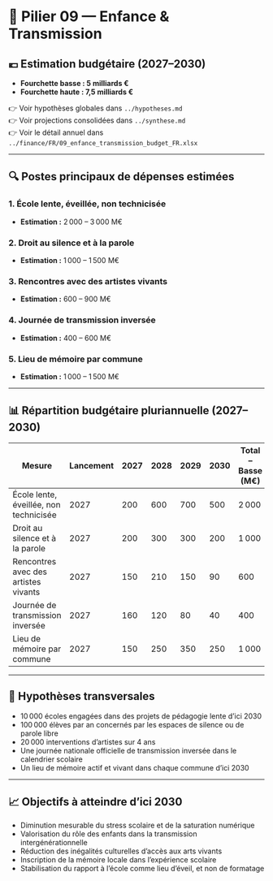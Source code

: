 # 🧮 Pilier 09 — Enfance & Transmission

## 💶 Estimation budgétaire (2027–2030)

- **Fourchette basse : 5 milliards €**
- **Fourchette haute : 7,5 milliards €**

👉 Voir hypothèses globales dans `../hypotheses.md`  
👉 Voir projections consolidées dans `../synthese.md`  
👉 Voir le détail annuel dans `../finance/FR/09_enfance_transmission_budget_FR.xlsx`

---

## 🔍 Postes principaux de dépenses estimées

### 1. École lente, éveillée, non technicisée
- **Estimation :** 2 000 – 3 000 M€

### 2. Droit au silence et à la parole
- **Estimation :** 1 000 – 1 500 M€

### 3. Rencontres avec des artistes vivants
- **Estimation :** 600 – 900 M€

### 4. Journée de transmission inversée
- **Estimation :** 400 – 600 M€

### 5. Lieu de mémoire par commune
- **Estimation :** 1 000 – 1 500 M€

---

## 📊 Répartition budgétaire pluriannuelle (2027–2030)

| Mesure                                 | Lancement | 2027 | 2028 | 2029 | 2030 | Total – Basse (M€) | Haute (M€) |
|----------------------------------------|-----------|------|------|------|------|---------------------|------------|
| École lente, éveillée, non technicisée | 2027      | 200  | 600  | 700  | 500  | 2 000               | 3 000      |
| Droit au silence et à la parole        | 2027      | 200  | 300  | 300  | 200  | 1 000               | 1 500      |
| Rencontres avec des artistes vivants   | 2027      | 150  | 210  | 150  | 90   | 600                 | 900        |
| Journée de transmission inversée       | 2027      | 160  | 120  | 80   | 40   | 400                 | 600        |
| Lieu de mémoire par commune            | 2027      | 150  | 250  | 350  | 250  | 1 000               | 1 500      |

---

## 📌 Hypothèses transversales

- 10 000 écoles engagées dans des projets de pédagogie lente d’ici 2030  
- 100 000 élèves par an concernés par les espaces de silence ou de parole libre  
- 20 000 interventions d’artistes sur 4 ans  
- Une journée nationale officielle de transmission inversée dans le calendrier scolaire  
- Un lieu de mémoire actif et vivant dans chaque commune d’ici 2030

---

## 📈 Objectifs à atteindre d’ici 2030

- Diminution mesurable du stress scolaire et de la saturation numérique  
- Valorisation du rôle des enfants dans la transmission intergénérationnelle  
- Réduction des inégalités culturelles d’accès aux arts vivants  
- Inscription de la mémoire locale dans l’expérience scolaire  
- Stabilisation du rapport à l’école comme lieu d’éveil, et non de formatage
